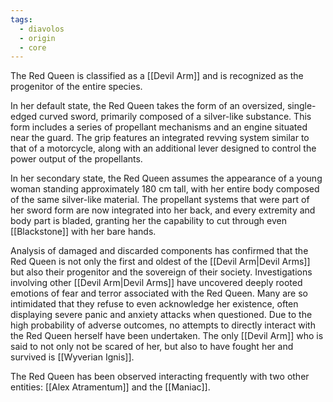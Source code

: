 ```yaml
---
tags:
  - diavolos
  - origin
  - core
---
```

The Red Queen is classified as a [[Devil Arm]] and is recognized as the progenitor of the entire species.

In her default state, the Red Queen takes the form of an oversized, single-edged curved sword, primarily composed of a silver-like substance. This form includes a series of propellant mechanisms and an engine situated near the guard. The grip features an integrated revving system similar to that of a motorcycle, along with an additional lever designed to control the power output of the propellants.

In her secondary state, the Red Queen assumes the appearance of a young woman standing approximately 180 cm tall, with her entire body composed of the same silver-like material. The propellant systems that were part of her sword form are now integrated into her back, and every extremity and body part is bladed, granting her the capability to cut through even [[Blackstone]] with her bare hands.

Analysis of damaged and discarded components has confirmed that the Red Queen is not only the first and oldest of the [[Devil Arm|Devil Arms]] but also their progenitor and the sovereign of their society. Investigations involving other [[Devil Arm|Devil Arms]] have uncovered deeply rooted emotions of fear and terror associated with the Red Queen. Many are so intimidated that they refuse to even acknowledge her existence, often displaying severe panic and anxiety attacks when questioned. Due to the high probability of adverse outcomes, no attempts to directly interact with the Red Queen herself have been undertaken. The only [[Devil Arm]] who is said to not only not be scared of her, but also to have fought her and survived is [[Wyverian Ignis]].

The Red Queen has been observed interacting frequently with two other entities: [[Alex Atramentum]] and the [[Maniac]].